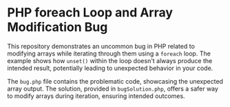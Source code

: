 # PHP foreach Loop and Array Modification Bug

This repository demonstrates an uncommon bug in PHP related to modifying arrays while iterating through them using a `foreach` loop.  The example shows how `unset()` within the loop doesn't always produce the intended result, potentially leading to unexpected behavior in your code.

The `bug.php` file contains the problematic code, showcasing the unexpected array output. The solution, provided in `bugSolution.php`, offers a safer way to modify arrays during iteration, ensuring intended outcomes.